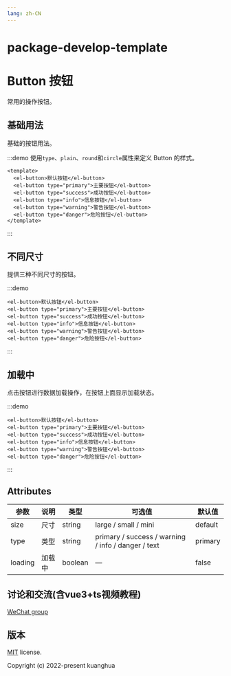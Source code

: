 ```yaml
---
lang: zh-CN
---
```



#  package-develop-template

# Button 按钮

常用的操作按钮。

## 基础用法

基础的按钮用法。

:::demo 使用`type`、`plain`、`round`和`circle`属性来定义 Button 的样式。
```vue
<template>
  <el-button>默认按钮</el-button>
  <el-button type="primary">主要按钮</el-button>
  <el-button type="success">成功按钮</el-button>
  <el-button type="info">信息按钮</el-button>
  <el-button type="warning">警告按钮</el-button>
  <el-button type="danger">危险按钮</el-button>
</template>
```

:::

## 不同尺寸

提供三种不同尺寸的按钮。

:::demo

```vue
<el-button>默认按钮</el-button>
<el-button type="primary">主要按钮</el-button>
<el-button type="success">成功按钮</el-button>
<el-button type="info">信息按钮</el-button>
<el-button type="warning">警告按钮</el-button>
<el-button type="danger">危险按钮</el-button>
```

:::

## 加载中

点击按钮进行数据加载操作，在按钮上面显示加载状态。

:::demo

```vue
<el-button>默认按钮</el-button>
<el-button type="primary">主要按钮</el-button>
<el-button type="success">成功按钮</el-button>
<el-button type="info">信息按钮</el-button>
<el-button type="warning">警告按钮</el-button>
<el-button type="danger">危险按钮</el-button>
```

:::

## Attributes

| 参数    | 说明   | 类型    | 可选值                                             | 默认值  |
| ------- | ------ | ------- | -------------------------------------------------- | ------- |
| size    | 尺寸   | string  | large / small / mini                               | default |
| type    | 类型   | string  | primary / success / warning / info / danger / text | primary |
| loading | 加载中 | boolean | —                                                  | false   |



## 讨论和交流(含vue3+ts视频教程)
[WeChat group](https://github.jzfai.top/file/images/wx-groud.png)



## 版本

[MIT](https://github.com/jzfai/package-develop-template/blob/master/LICENSE) license.

Copyright (c) 2022-present  kuanghua



